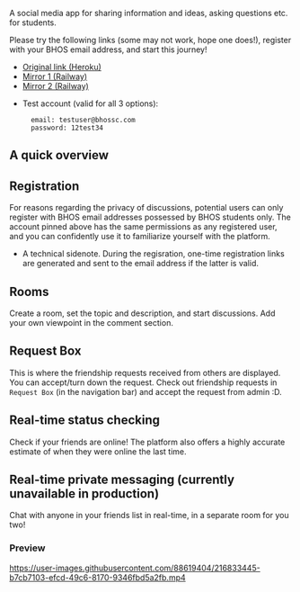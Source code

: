 A social media app for sharing information and ideas, asking questions etc. for students.

Please try the following links (some may not work, hope one does!), register with your BHOS email address, and start this journey!

- <a href="https://bhossc.herokuapp.com/" target="_blank">Original link (Heroku)</a>
- <a href="https://bhosscmirror.up.railway.app/" target="_blank" rel="noopener noreferrer">Mirror 1 (Railway)</a>
- <a href="https://bhossc-production.up.railway.app/" target="_blank" rel="noopener noreferrer">Mirror 2 (Railway)</a>

* Test account (valid for all 3 options):
          
        email: testuser@bhossc.com     
        password: 12test34

## A quick overview

## Registration

For reasons regarding the privacy of discussions, potential users
can only register with BHOS email addresses possessed by BHOS students only. The account pinned above
has the same permissions as any registered user, and you can confidently use it to familiarize
yourself with the platform.

* A technical sidenote. During the regisration, one-time registration links are generated and sent to the email address if the latter is valid.

## Rooms

Create a room, set the topic and description, and start discussions.
Add your own viewpoint in the comment section.

## Request Box

This is where the friendship requests received from others are displayed. You can accept/turn down the request.
Check out friendship requests in `Request Box` (in the navigation bar) and accept the request from admin :D.

## Real-time status checking

Check if your friends are online! The platform also offers a highly accurate
estimate of when they were online the last time.

## Real-time private messaging (currently unavailable in production)

Chat with anyone in your friends list in real-time, in a separate room for you two!

### Preview


https://user-images.githubusercontent.com/88619404/216833445-b7cb7103-efcd-49c6-8170-9346fbd5a2fb.mp4


